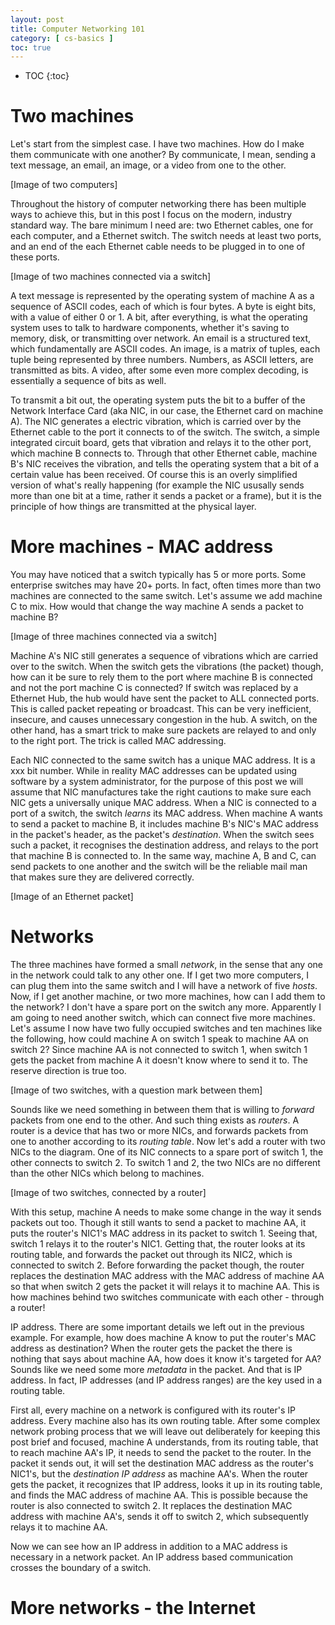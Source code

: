```yaml
---
layout: post
title: Computer Networking 101
category: [ cs-basics ]
toc: true
---
```


* TOC
{:toc}

# Two machines

Let's start from the simplest case. I have two machines. How do I make them
communicate with one another? By communicate, I mean, sending a text message,
an email, an image, or a video from one to the other.

[Image of two computers]

Throughout the history of computer networking there has been multiple ways to
achieve this, but in this post I focus on the modern, industry standard way. The
bare minimum I need are: two Ethernet cables, one for each computer, and a
Ethernet switch. The switch needs at least two ports, and an end of the each
Ethernet cable needs to be plugged in to one of these ports.

[Image of two machines connected via a switch]

A text message is represented by the operating system of machine A as a sequence
of ASCII codes, each of which is four bytes. A byte is eight bits, with a value
of either 0 or 1. A bit, after everything, is what the operating system uses to
talk to hardware components, whether it's saving to memory, disk, or
transmitting over network. An email is a structured text, which fundamentally
are ASCII codes. An image, is a matrix of tuples, each tuple being represented
by three numbers. Numbers, as ASCII letters, are transmitted as bits. A video,
after some even more complex decoding, is essentially a sequence of bits as
well.

To transmit a bit out, the operating system puts the bit to a buffer of the
Network Interface Card (aka NIC, in our case, the Ethernet card on machine A).
The NIC generates a electric vibration, which is carried over by the Ethernet
cable to the port it connects to of the switch. The switch, a simple integrated
circuit board, gets that vibration and relays it to the other port, which
machine B connects to. Through that other Ethernet cable, machine B's NIC
receives the vibration, and tells the operating system that a bit of a certain
value has been received. Of course this is an overly simplified version of
what's really happening (for example the NIC ususally sends more than one bit at
a time, rather it sends a packet or a frame), but it is the principle of how
things are transmitted at the physical layer.

# More machines - MAC address

You may have noticed that a switch typically has 5 or more ports. Some
enterprise switches may have 20+ ports. In fact, often times more than two
machines are connected to the same switch. Let's assume we add machine C to mix.
How would that change the way machine A sends a packet to machine B?

[Image of three machines connected via a switch]

Machine A's NIC still generates a sequence of vibrations which are carried over
to the switch. When the switch gets the vibrations (the packet) though, how can
it be sure to rely them to the port where machine B is connected and not the
port machine C is connected? If switch was replaced by a Ethernet Hub, the hub
would have sent the packet to ALL connected ports. This is called packet
repeating or broadcast. This can be very inefficient, insecure, and causes
unnecessary congestion in the hub. A switch, on the other hand, has a smart
trick to make sure packets are relayed to and only to the right port. The trick
is called MAC addressing.

Each NIC connected to the same switch has a unique MAC address. It is a xxx bit
number. While in reality MAC addresses can be updated using software by a system
administrator, for the purpose of this post we will assume that NIC manufactures
take the right cautions to make sure each NIC gets a universally unique MAC
address. When a NIC is connected to a port of a switch, the switch *learns* its
MAC address. When machine A wants to send a packet to machine B, it includes
machine B's NIC's MAC address in the packet's header, as the packet's
*destination*. When the switch sees such a packet, it recognises the destination
address, and relays to the port that machine B is connected to. In the same way,
machine A, B and C, can send packets to one another and the switch will be the
reliable mail man that makes sure they are delivered correctly.

[Image of an Ethernet packet]

# Networks

The three machines have formed a small *network*, in the sense that any one in
the network could talk to any other one. If I get two more computers, I can plug
them into the same switch and I will have a network of five *hosts*. Now, if I
get another machine, or two more machines, how can I add them to the network? I
don't have a spare port on the switch any more. Apparently I am going to need
another switch, which can connect five more machines. Let's assume I now have
two fully occupied switches and ten machines like the following, how could
machine A on switch 1 speak to machine AA on switch 2? Since machine AA is not
connected to switch 1, when switch 1 gets the packet from machine A it doesn't
know where to send it to. The reserve direction is true too.

[Image of two switches, with a question mark between them]

Sounds like we need something in between them that is willing to *forward*
packets from one end to the other. And such thing exists as *routers*. A router
is a device that has two or more NICs, and forwards packets from one to another
according to its *routing table*. Now let's add a router with two NICs to the
diagram. One of its NIC connects to a spare port of switch 1, the other connects
to switch 2. To switch 1 and 2, the two NICs are no different than the other
NICs which belong to machines.

[Image of two switches, connected by a router]

With this setup, machine A needs to make some change in the way it sends packets
out too. Though it still wants to send a packet to machine AA, it puts the
router's NIC1's MAC address in its packet to switch 1. Seeing that, switch 1
relays it to the router's NIC1. Getting that, the router looks at its routing
table, and forwards the packet out through its NIC2, which is connected to
switch 2. Before forwarding the packet though, the router replaces the
destination MAC address with the MAC address of machine AA so that when switch 2
gets the packet it will relays it to machine AA. This is how machines behind two
switches communicate with each other - through a router!

IP address. There are some important details we left out in the previous
example. For example, how does machine A know to put the router's MAC address as
destination? When the router gets the packet the there is nothing that says
about machine AA, how does it know it's targeted for AA? Sounds like we need
some more *metadata* in the packet. And that is IP address. In fact, IP
addresses (and IP address ranges) are the key used in a routing table.

First all, every machine on a network is configured with its router's IP
address. Every machine also has its own routing table. After some complex
network probing process that we will leave out deliberately for keeping this post
brief and focused, machine A understands, from its routing table, that to reach
machine AA's IP, it needs to send the packet to the router. In the packet it
sends out, it will set the destination MAC address as the router's NIC1's, but
the *destination IP address* as machine AA's. When the router gets the packet,
it recognizes that IP address, looks it up in its routing table, and finds the
MAC address of machine AA. This is possible because the router is also connected
to switch 2. It replaces the destination MAC address with machine AA's, sends it
off to switch 2, which subsequently relays it to machine AA.

Now we can see how an IP address in addition to a MAC address is necessary in a
network packet. An IP address based communication crosses the boundary of a
switch.

# More networks - the Internet


